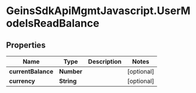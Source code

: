 # GeinsSdkApiMgmtJavascript.UserModelsReadBalance

## Properties

Name | Type | Description | Notes
------------ | ------------- | ------------- | -------------
**currentBalance** | **Number** |  | [optional] 
**currency** | **String** |  | [optional] 


